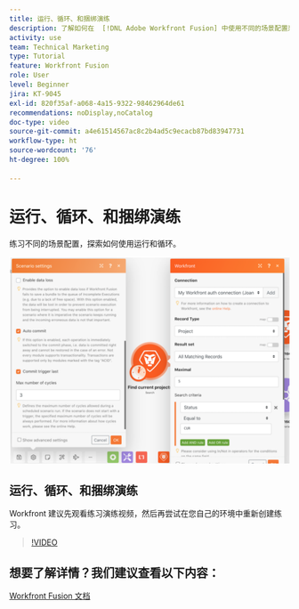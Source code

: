 ```yaml
---
title: 运行、循环、和捆绑演练
description: 了解如何在  [!DNL Adobe Workfront Fusion] 中使用不同的场景配置来探索如何使用运行和循环功能。
activity: use
team: Technical Marketing
type: Tutorial
feature: Workfront Fusion
role: User
level: Beginner
jira: KT-9045
exl-id: 820f35af-a068-4a15-9322-98462964de61
recommendations: noDisplay,noCatalog
doc-type: video
source-git-commit: a4e61514567ac8c2b4ad5c9ecacb87bd83947731
workflow-type: ht
source-wordcount: '76'
ht-degree: 100%

---
```


# 运行、循环、和捆绑演练

练习不同的场景配置，探索如何使用运行和循环。

![运行和循环设置的图像](assets/execution-history-and-scheduling-6.png)

## 运行、循环、和捆绑演练

Workfront 建议先观看练习演练视频，然后再尝试在您自己的环境中重新创建练习。

>[!VIDEO](https://video.tv.adobe.com/v/335286/?quality=12&learn=on)



## 想要了解详情？我们建议查看以下内容：

[Workfront Fusion 文档](https://experienceleague.adobe.com/docs/workfront/using/adobe-workfront-fusion/workfront-fusion-2.html?lang=zh-Hans)
